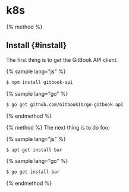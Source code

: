 # k8s

{% method %}
## Install {#install}

The first thing is to get the GitBook API client.

{% sample lang="js" %}
```bash
$ npm install gitbook-api
```

{% sample lang="go" %}
```bash
$ go get github.com/GitbookIO/go-gitbook-api
```
{% endmethod %}

{% method %}
The next thing is to do foo:

{% sample lang="js" %}
```bash
$ apt-get install bar
```

{% sample lang="go" %}
```bash
$ go get install bar
```
{% endmethod %}

